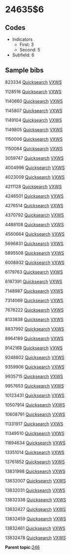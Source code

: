 # 24635$6

## Codes

-   Indicators
    -   First: 3
    -   Second: 5
-   Subfield: 6

## Sample bibs

823334 [Quicksearch](https://search.library.yale.edu/catalog/823334) [VXWS](http://prodorbis.library.yale.edu:7014/vxws/GetHoldingsService?bibId=823334)

1128516 [Quicksearch](https://search.library.yale.edu/catalog/1128516) [VXWS](http://prodorbis.library.yale.edu:7014/vxws/GetHoldingsService?bibId=1128516)

1140660 [Quicksearch](https://search.library.yale.edu/catalog/1140660) [VXWS](http://prodorbis.library.yale.edu:7014/vxws/GetHoldingsService?bibId=1140660)

1145807 [Quicksearch](https://search.library.yale.edu/catalog/1145807) [VXWS](http://prodorbis.library.yale.edu:7014/vxws/GetHoldingsService?bibId=1145807)

1149104 [Quicksearch](https://search.library.yale.edu/catalog/1149104) [VXWS](http://prodorbis.library.yale.edu:7014/vxws/GetHoldingsService?bibId=1149104)

1149805 [Quicksearch](https://search.library.yale.edu/catalog/1149805) [VXWS](http://prodorbis.library.yale.edu:7014/vxws/GetHoldingsService?bibId=1149805)

1150006 [Quicksearch](https://search.library.yale.edu/catalog/1150006) [VXWS](http://prodorbis.library.yale.edu:7014/vxws/GetHoldingsService?bibId=1150006)

1150084 [Quicksearch](https://search.library.yale.edu/catalog/1150084) [VXWS](http://prodorbis.library.yale.edu:7014/vxws/GetHoldingsService?bibId=1150084)

3059747 [Quicksearch](https://search.library.yale.edu/catalog/3059747) [VXWS](http://prodorbis.library.yale.edu:7014/vxws/GetHoldingsService?bibId=3059747)

4004996 [Quicksearch](https://search.library.yale.edu/catalog/4004996) [VXWS](http://prodorbis.library.yale.edu:7014/vxws/GetHoldingsService?bibId=4004996)

4023009 [Quicksearch](https://search.library.yale.edu/catalog/4023009) [VXWS](http://prodorbis.library.yale.edu:7014/vxws/GetHoldingsService?bibId=4023009)

4211128 [Quicksearch](https://search.library.yale.edu/catalog/4211128) [VXWS](http://prodorbis.library.yale.edu:7014/vxws/GetHoldingsService?bibId=4211128)

4246501 [Quicksearch](https://search.library.yale.edu/catalog/4246501) [VXWS](http://prodorbis.library.yale.edu:7014/vxws/GetHoldingsService?bibId=4246501)

4276514 [Quicksearch](https://search.library.yale.edu/catalog/4276514) [VXWS](http://prodorbis.library.yale.edu:7014/vxws/GetHoldingsService?bibId=4276514)

4370792 [Quicksearch](https://search.library.yale.edu/catalog/4370792) [VXWS](http://prodorbis.library.yale.edu:7014/vxws/GetHoldingsService?bibId=4370792)

4488108 [Quicksearch](https://search.library.yale.edu/catalog/4488108) [VXWS](http://prodorbis.library.yale.edu:7014/vxws/GetHoldingsService?bibId=4488108)

4560664 [Quicksearch](https://search.library.yale.edu/catalog/4560664) [VXWS](http://prodorbis.library.yale.edu:7014/vxws/GetHoldingsService?bibId=4560664)

5696831 [Quicksearch](https://search.library.yale.edu/catalog/5696831) [VXWS](http://prodorbis.library.yale.edu:7014/vxws/GetHoldingsService?bibId=5696831)

5895508 [Quicksearch](https://search.library.yale.edu/catalog/5895508) [VXWS](http://prodorbis.library.yale.edu:7014/vxws/GetHoldingsService?bibId=5895508)

6008932 [Quicksearch](https://search.library.yale.edu/catalog/6008932) [VXWS](http://prodorbis.library.yale.edu:7014/vxws/GetHoldingsService?bibId=6008932)

6179763 [Quicksearch](https://search.library.yale.edu/catalog/6179763) [VXWS](http://prodorbis.library.yale.edu:7014/vxws/GetHoldingsService?bibId=6179763)

6187391 [Quicksearch](https://search.library.yale.edu/catalog/6187391) [VXWS](http://prodorbis.library.yale.edu:7014/vxws/GetHoldingsService?bibId=6187391)

7148987 [Quicksearch](https://search.library.yale.edu/catalog/7148987) [VXWS](http://prodorbis.library.yale.edu:7014/vxws/GetHoldingsService?bibId=7148987)

7314069 [Quicksearch](https://search.library.yale.edu/catalog/7314069) [VXWS](http://prodorbis.library.yale.edu:7014/vxws/GetHoldingsService?bibId=7314069)

7678222 [Quicksearch](https://search.library.yale.edu/catalog/7678222) [VXWS](http://prodorbis.library.yale.edu:7014/vxws/GetHoldingsService?bibId=7678222)

8133838 [Quicksearch](https://search.library.yale.edu/catalog/8133838) [VXWS](http://prodorbis.library.yale.edu:7014/vxws/GetHoldingsService?bibId=8133838)

8837992 [Quicksearch](https://search.library.yale.edu/catalog/8837992) [VXWS](http://prodorbis.library.yale.edu:7014/vxws/GetHoldingsService?bibId=8837992)

8964189 [Quicksearch](https://search.library.yale.edu/catalog/8964189) [VXWS](http://prodorbis.library.yale.edu:7014/vxws/GetHoldingsService?bibId=8964189)

9142168 [Quicksearch](https://search.library.yale.edu/catalog/9142168) [VXWS](http://prodorbis.library.yale.edu:7014/vxws/GetHoldingsService?bibId=9142168)

9248802 [Quicksearch](https://search.library.yale.edu/catalog/9248802) [VXWS](http://prodorbis.library.yale.edu:7014/vxws/GetHoldingsService?bibId=9248802)

9359906 [Quicksearch](https://search.library.yale.edu/catalog/9359906) [VXWS](http://prodorbis.library.yale.edu:7014/vxws/GetHoldingsService?bibId=9359906)

9935715 [Quicksearch](https://search.library.yale.edu/catalog/9935715) [VXWS](http://prodorbis.library.yale.edu:7014/vxws/GetHoldingsService?bibId=9935715)

9957653 [Quicksearch](https://search.library.yale.edu/catalog/9957653) [VXWS](http://prodorbis.library.yale.edu:7014/vxws/GetHoldingsService?bibId=9957653)

10123431 [Quicksearch](https://search.library.yale.edu/catalog/10123431) [VXWS](http://prodorbis.library.yale.edu:7014/vxws/GetHoldingsService?bibId=10123431)

10507914 [Quicksearch](https://search.library.yale.edu/catalog/10507914) [VXWS](http://prodorbis.library.yale.edu:7014/vxws/GetHoldingsService?bibId=10507914)

10608791 [Quicksearch](https://search.library.yale.edu/catalog/10608791) [VXWS](http://prodorbis.library.yale.edu:7014/vxws/GetHoldingsService?bibId=10608791)

11331917 [Quicksearch](https://search.library.yale.edu/catalog/11331917) [VXWS](http://prodorbis.library.yale.edu:7014/vxws/GetHoldingsService?bibId=11331917)

11349510 [Quicksearch](https://search.library.yale.edu/catalog/11349510) [VXWS](http://prodorbis.library.yale.edu:7014/vxws/GetHoldingsService?bibId=11349510)

11694634 [Quicksearch](https://search.library.yale.edu/catalog/11694634) [VXWS](http://prodorbis.library.yale.edu:7014/vxws/GetHoldingsService?bibId=11694634)

13351014 [Quicksearch](https://search.library.yale.edu/catalog/13351014) [VXWS](http://prodorbis.library.yale.edu:7014/vxws/GetHoldingsService?bibId=13351014)

13761852 [Quicksearch](https://search.library.yale.edu/catalog/13761852) [VXWS](http://prodorbis.library.yale.edu:7014/vxws/GetHoldingsService?bibId=13761852)

13831998 [Quicksearch](https://search.library.yale.edu/catalog/13831998) [VXWS](http://prodorbis.library.yale.edu:7014/vxws/GetHoldingsService?bibId=13831998)

13832007 [Quicksearch](https://search.library.yale.edu/catalog/13832007) [VXWS](http://prodorbis.library.yale.edu:7014/vxws/GetHoldingsService?bibId=13832007)

13832031 [Quicksearch](https://search.library.yale.edu/catalog/13832031) [VXWS](http://prodorbis.library.yale.edu:7014/vxws/GetHoldingsService?bibId=13832031)

13832338 [Quicksearch](https://search.library.yale.edu/catalog/13832338) [VXWS](http://prodorbis.library.yale.edu:7014/vxws/GetHoldingsService?bibId=13832338)

13832427 [Quicksearch](https://search.library.yale.edu/catalog/13832427) [VXWS](http://prodorbis.library.yale.edu:7014/vxws/GetHoldingsService?bibId=13832427)

13832459 [Quicksearch](https://search.library.yale.edu/catalog/13832459) [VXWS](http://prodorbis.library.yale.edu:7014/vxws/GetHoldingsService?bibId=13832459)

13832461 [Quicksearch](https://search.library.yale.edu/catalog/13832461) [VXWS](http://prodorbis.library.yale.edu:7014/vxws/GetHoldingsService?bibId=13832461)

13832478 [Quicksearch](https://search.library.yale.edu/catalog/13832478) [VXWS](http://prodorbis.library.yale.edu:7014/vxws/GetHoldingsService?bibId=13832478)

**Parent topic:**[246](../../tags/246/246.md)

